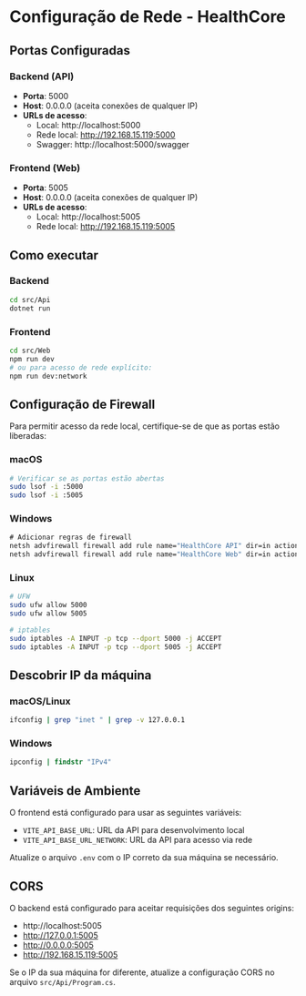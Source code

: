 # Configuração de Rede - HealthCore

## Portas Configuradas

### Backend (API)
- **Porta**: 5000
- **Host**: 0.0.0.0 (aceita conexões de qualquer IP)
- **URLs de acesso**:
  - Local: http://localhost:5000
  - Rede local: http://192.168.15.119:5000
  - Swagger: http://localhost:5000/swagger

### Frontend (Web)
- **Porta**: 5005
- **Host**: 0.0.0.0 (aceita conexões de qualquer IP)
- **URLs de acesso**:
  - Local: http://localhost:5005
  - Rede local: http://192.168.15.119:5005

## Como executar

### Backend
```bash
cd src/Api
dotnet run
```

### Frontend
```bash
cd src/Web
npm run dev
# ou para acesso de rede explícito:
npm run dev:network
```

## Configuração de Firewall

Para permitir acesso da rede local, certifique-se de que as portas estão liberadas:

### macOS
```bash
# Verificar se as portas estão abertas
sudo lsof -i :5000
sudo lsof -i :5005
```

### Windows
```cmd
# Adicionar regras de firewall
netsh advfirewall firewall add rule name="HealthCore API" dir=in action=allow protocol=TCP localport=5000
netsh advfirewall firewall add rule name="HealthCore Web" dir=in action=allow protocol=TCP localport=5005
```

### Linux
```bash
# UFW
sudo ufw allow 5000
sudo ufw allow 5005

# iptables
sudo iptables -A INPUT -p tcp --dport 5000 -j ACCEPT
sudo iptables -A INPUT -p tcp --dport 5005 -j ACCEPT
```

## Descobrir IP da máquina

### macOS/Linux
```bash
ifconfig | grep "inet " | grep -v 127.0.0.1
```

### Windows
```cmd
ipconfig | findstr "IPv4"
```

## Variáveis de Ambiente

O frontend está configurado para usar as seguintes variáveis:

- `VITE_API_BASE_URL`: URL da API para desenvolvimento local
- `VITE_API_BASE_URL_NETWORK`: URL da API para acesso via rede

Atualize o arquivo `.env` com o IP correto da sua máquina se necessário.

## CORS

O backend está configurado para aceitar requisições dos seguintes origins:
- http://localhost:5005
- http://127.0.0.1:5005
- http://0.0.0.0:5005
- http://192.168.15.119:5005

Se o IP da sua máquina for diferente, atualize a configuração CORS no arquivo `src/Api/Program.cs`.